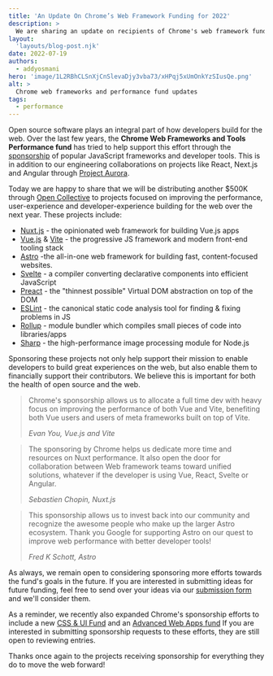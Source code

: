 ```yaml
---
title: 'An Update On Chrome’s Web Framework Funding for 2022'
description: >
  We are sharing an update on recipients of Chrome's web framework funding
layout:
  'layouts/blog-post.njk'
date: 2022-07-19
authors:
  - addyosmani
hero: 'image/1L2RBhCLSnXjCnSlevaDjy3vba73/xHPqj5xUmOnkYzSIusQe.png'
alt: >
  Chrome web frameworks and performance fund updates
tags:
  - performance
---
```


Open source software plays an integral part of how developers build for the web. Over the last few years, the **Chrome Web Frameworks and Tools Performance fund** has tried to help support this effort through the [sponsorship](https://blog.opencollective.com/chromes-framework-of-open-source-investment/) of popular JavaScript frameworks and developer tools. This is in addition to our engineering collaborations on projects like React, Next.js and Angular through [Project Aurora](https://web.dev/aurora).

Today we are happy to share that we will be distributing another $500K through [Open Collective](https://opencollective.com/) to projects focused on improving the performance, user-experience and developer-experience building for the web over the next year. These projects include:

-   [Nuxt.js](https://nuxtjs.org/) - the opinionated web framework for building Vue.js apps
-   [Vue.js](https://vuejs.org/) &amp; [Vite](https://vitejs.dev/) - the progressive JS framework and modern front-end tooling stack
-   [Astro](https://astro.build/) -the all-in-one web framework for building fast, content-focused websites.
-   [Svelte](https://svelte.dev/) - a compiler converting declarative components into efficient JavaScript
-   [Preact](https://preactjs.com/) - the "thinnest possible" Virtual DOM abstraction on top of the DOM
-   [ESLint](https://eslint.org/) - the canonical static code analysis tool for finding & fixing problems in JS
-   [Rollup](https://rollupjs.org/) - module bundler which compiles small pieces of code into libraries/apps
-   [Sharp](https://sharp.pixelplumbing.com/) - the high-performance image processing module for Node.js

Sponsoring these projects not only help support their mission to enable developers to build great experiences on the web, but also enable them to financially support their contributors. We believe this is important for both the health of open source and the web.

<blockquote>
  <p>
    Chrome's sponsorship allows us to allocate a full time dev with heavy focus on improving the performance of both Vue and Vite, benefiting both Vue users and users of meta frameworks built on top of Vite.
  </p>
  <cite>
    Evan You, Vue.js and Vite
  </cite>
</blockquote>

<blockquote>
  <p>
    The sponsoring by Chrome helps us dedicate more time and resources on Nuxt performance. It also open the door for collaboration between Web framework teams toward unified solutions, whatever if the developer is using Vue, React, Svelte or Angular.
  </p>
  <cite>
    Sebastien Chopin, Nuxt.js
  </cite>
</blockquote>

<blockquote>
  <p>
    This sponsorship allows us to invest back into our community and recognize the awesome people who make up the larger Astro ecosystem. Thank you Google for supporting Astro on our quest to improve web performance with better developer tools!
  </p>
  <cite>
    Fred K Schott, Astro
  </cite>
</blockquote>

As always, we remain open to considering sponsoring more efforts towards the fund's goals in the future. If you are interested in submitting ideas for future funding, feel free to send over your ideas via our [submission form](https://forms.gle/BbshCNVaDFK7NJoU6) and we'll consider them.

As a reminder, we recently also expanded Chrome's sponsorship efforts to include a new [CSS & UI Fund](https://web.dev/articles/ui-fund) and an [Advanced Web Apps fund](/blog/advanced-web-apps-fund/) If you are interested in submitting sponsorship requests to these efforts, they are still open to reviewing entries.

Thanks once again to the projects receiving sponsorship for everything they do to move the web forward!
